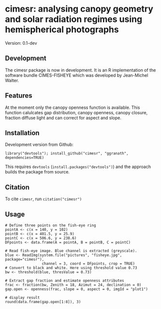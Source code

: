 cimesr: analysing canopy geometry and solar radiation regimes using hemispherical photographs
===========

Version: 0.1-dev

## Development

The cimesr package is now in development. It is an R implementation of the software bundle CIMES-FISHEYE which was developed by Jean-Michel Walter. 

## Features

At the moment only the canopy openness function is available. This function calulcates gap distribution, canopy openness, canopy closure, fraction diffuse light and can correct for aspect and slope.

## Installation

Development version from Github:
```
library("devtools"); install_github("cimesr", "ggranath", dependencies=TRUE)
```
This requires `devtools` (`install.packages("devtools")`) and the approach builds the package from source.

## Citation
To cite `cimesr`, run `citation("cimesr")`

## Usage
```
# Define three points on the fish-eye ring
pointA <- c(x = 140, y = 102)
pointB <- c(x = 401.5, y = 25.9)
pointC <- c(x = 506.6, y = 238.6)
DFpoints <- data.frame(A = pointA, B = pointB, C = pointC)

# Read fish-eye image. Blue channel is extracted (greyscale). 
blue <- ReadImg(system.file("pictures", "fisheye.jpg", package="cimesr"), 
                 channel = 3, coord = DFpoints, crop = TRUE)
# Convert to black and white. Here using threshold value 0.73
bw <- threshold(blue, thresValue = 0.73)

# Extract gap fraction and estimate openness attributes
frac <- fraction(bw, Zenith = 18, Azimut = 24, declination = 0)
gap.open <- openness(frac, slope = 0, aspect = 0, imgId = "plot1")
 
# display result
round(data.frame(gap.open[1:8]), 3) 
```
